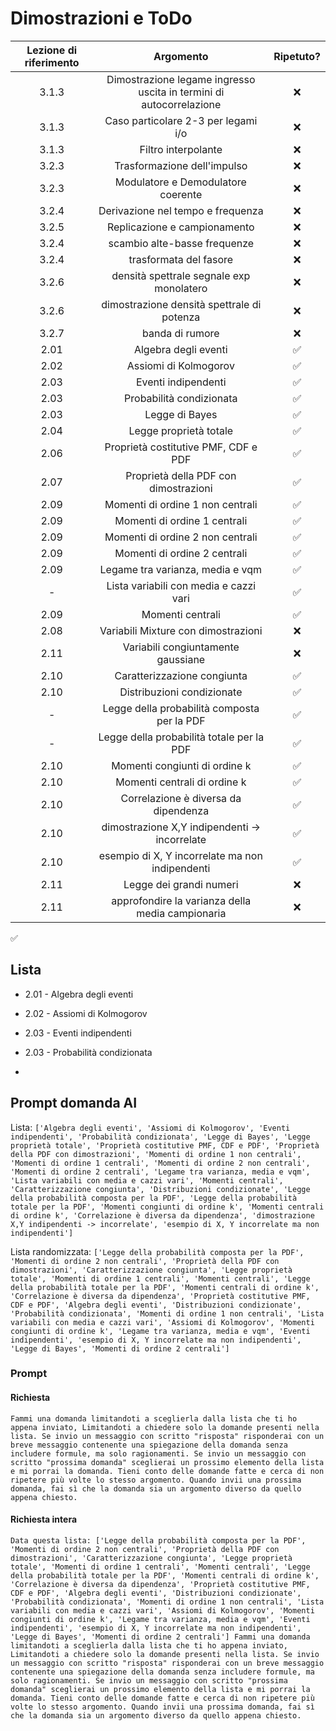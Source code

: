 # Dimostrazioni e ToDo

| Lezione di riferimento | Argomento                                                           | Ripetuto? |
|:----------------------:|:-------------------------------------------------------------------:|:---------:|
| 3.1.3                  | Dimostrazione legame ingresso uscita in termini di autocorrelazione | ❌         |
| 3.1.3                  | Caso particolare 2-3 per legami i/o                                 | ❌         |
| 3.1.3                  | Filtro interpolante                                                 | ❌         |
| 3.2.3                  | Trasformazione dell'impulso                                         | ❌         |
| 3.2.3                  | Modulatore e Demodulatore coerente                                  | ❌         |
| 3.2.4                  | Derivazione nel tempo e frequenza                                   | ❌         |
| 3.2.5                  | Replicazione e campionamento                                        | ❌         |
| 3.2.4                  | scambio alte-basse frequenze                                        | ❌         |
| 3.2.4                  | trasformata del fasore                                              | ❌         |
| 3.2.6                  | densità spettrale segnale exp monolatero                            | ❌         |
| 3.2.6                  | dimostrazione densità spettrale di potenza                          | ❌         |
| 3.2.7                  | banda di rumore                                                     | ❌         |
| 2.01                   | Algebra degli eventi                                                | ✅         |
| 2.02                   | Assiomi di Kolmogorov                                               | ✅         |
| 2.03                   | Eventi indipendenti                                                 | ✅         |
| 2.03                   | Probabilità condizionata                                            | ✅         |
| 2.03                   | Legge di Bayes                                                      | ✅         |
| 2.04                   | Legge proprietà totale                                              | ✅         |
| 2.06                   | Proprietà costitutive PMF, CDF e PDF                                | ✅         |
| 2.07                   | Proprietà della PDF con dimostrazioni                               | ✅         |
| 2.09                   | Momenti di ordine 1 non centrali                                    | ✅         |
| 2.09                   | Momenti di ordine 1 centrali                                        | ✅         |
| 2.09                   | Momenti di ordine 2 non centrali                                    | ✅         |
| 2.09                   | Momenti di ordine 2 centrali                                        | ✅         |
| 2.09                   | Legame tra varianza, media e vqm                                    | ✅         |
| -                      | Lista variabili con media e cazzi vari                              | ✅         |
| 2.09                   | Momenti centrali                                                    | ✅         |
| 2.08                   | Variabili Mixture con dimostrazioni                                 | ❌         |
| 2.11                   | Variabili congiuntamente gaussiane                                  | ❌         |
| 2.10                   | Caratterizzazione congiunta                                         | ✅         |
| 2.10                   | Distribuzioni condizionate                                          | ✅         |
| -                      | Legge della probabilità composta per la PDF                         | ✅         |
| -                      | Legge della probabilità totale per la PDF                           | ✅         |
| 2.10                   | Momenti congiunti di ordine k                                       | ✅         |
| 2.10                   | Momenti centrali di ordine k                                        | ✅         |
| 2.10                   | Correlazione è diversa da dipendenza                                | ✅         |
| 2.10                   | dimostrazione X,Y indipendenti -> incorrelate                       | ✅         |
| 2.10                   | esempio di X, Y incorrelate ma non indipendenti                     | ✅         |
| 2.11                   | Legge dei grandi numeri                                             | ❌         |
| 2.11                   | approfondire la varianza della media campionaria                    | ❌         |

✅

## Lista

- 2.01 - Algebra degli eventi

- 2.02 - Assiomi di Kolmogorov

- 2.03 - Eventi indipendenti

- 2.03 - Probabilità condizionata

- 

## Prompt domanda AI

Lista: `['Algebra degli eventi', 'Assiomi di Kolmogorov', 'Eventi indipendenti', 'Probabilità condizionata', 'Legge di Bayes', 'Legge proprietà totale', 'Proprietà costitutive PMF, CDF e PDF', 'Proprietà della PDF con dimostrazioni', 'Momenti di ordine 1 non centrali', 'Momenti di ordine 1 centrali', 'Momenti di ordine 2 non centrali', 'Momenti di ordine 2 centrali', 'Legame tra varianza, media e vqm', 'Lista variabili con media e cazzi vari', 'Momenti centrali', 'Caratterizzazione congiunta', 'Distribuzioni condizionate', 'Legge della probabilità composta per la PDF', 'Legge della probabilità totale per la PDF', 'Momenti congiunti di ordine k', 'Momenti centrali di ordine k', 'Correlazione è diversa da dipendenza', 'dimostrazione X,Y indipendenti -> incorrelate', 'esempio di X, Y incorrelate ma non indipendenti']`

Lista randomizzata: `['Legge della probabilità composta per la PDF', 'Momenti di ordine 2 non centrali', 'Proprietà della PDF con dimostrazioni', 'Caratterizzazione congiunta', 'Legge proprietà totale', 'Momenti di ordine 1 centrali', 'Momenti centrali', 'Legge della probabilità totale per la PDF', 'Momenti centrali di ordine k', 'Correlazione è diversa da dipendenza', 'Proprietà costitutive PMF, CDF e PDF', 'Algebra degli eventi', 'Distribuzioni condizionate', 'Probabilità condizionata', 'Momenti di ordine 1 non centrali', 'Lista variabili con media e cazzi vari', 'Assiomi di Kolmogorov', 'Momenti congiunti di ordine k', 'Legame tra varianza, media e vqm', 'Eventi indipendenti', 'esempio di X, Y incorrelate ma non indipendenti', 'Legge di Bayes', 'Momenti di ordine 2 centrali']`



### Prompt

#### Richiesta

`Fammi una domanda limitandoti a sceglierla dalla lista che ti ho appena inviato, Limitandoti a chiedere solo la domande presenti nella lista.
Se invio un messaggio con scritto "risposta" risponderai con un breve messaggio contenente una spiegazione della domanda senza includere formule, ma solo ragionamenti.
Se invio un messaggio con scritto "prossima domanda" sceglierai un prossimo elemento della lista e mi porrai la domanda.
Tieni conto delle domande fatte e cerca di non ripetere più volte lo stesso argomento.
Quando invii una prossima domanda, fai sì che la domanda sia un argomento diverso da quello appena chiesto.`

#### Richiesta intera

`Data questa lista: ['Legge della probabilità composta per la PDF', 'Momenti di ordine 2 non centrali', 'Proprietà della PDF con dimostrazioni', 'Caratterizzazione congiunta', 'Legge proprietà totale', 'Momenti di ordine 1 centrali', 'Momenti centrali', 'Legge della probabilità totale per la PDF', 'Momenti centrali di ordine k', 'Correlazione è diversa da dipendenza', 'Proprietà costitutive PMF, CDF e PDF', 'Algebra degli eventi', 'Distribuzioni condizionate', 'Probabilità condizionata', 'Momenti di ordine 1 non centrali', 'Lista variabili con media e cazzi vari', 'Assiomi di Kolmogorov', 'Momenti congiunti di ordine k', 'Legame tra varianza, media e vqm', 'Eventi indipendenti', 'esempio di X, Y incorrelate ma non indipendenti', 'Legge di Bayes', 'Momenti di ordine 2 centrali'] Fammi una domanda limitandoti a sceglierla dalla lista che ti ho appena inviato, Limitandoti a chiedere solo la domande presenti nella lista.
Se invio un messaggio con scritto "risposta" risponderai con un breve messaggio contenente una spiegazione della domanda senza includere formule, ma solo ragionamenti.
Se invio un messaggio con scritto "prossima domanda" sceglierai un prossimo elemento della lista e mi porrai la domanda.
Tieni conto delle domande fatte e cerca di non ripetere più volte lo stesso argomento.
Quando invii una prossima domanda, fai sì che la domanda sia un argomento diverso da quello appena chiesto.`

